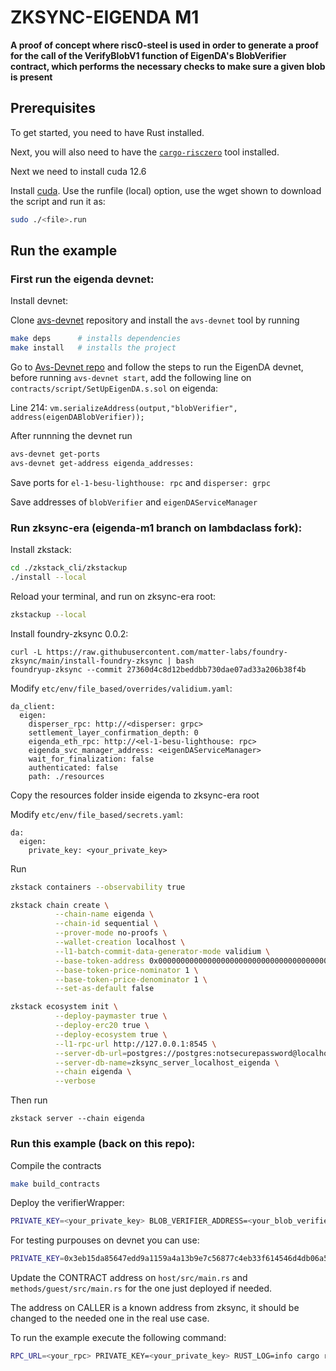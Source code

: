 # ZKSYNC-EIGENDA M1

**A proof of concept where risc0-steel is used in order to generate a proof for the call of the VerifyBlobV1 function of EigenDA's BlobVerifier contract, which performs the necessary checks to make sure a given blob is present**

## Prerequisites

To get started, you need to have Rust installed.

Next, you will also need to have the [`cargo-risczero`](https://dev.risczero.com/api/zkvm/install) tool installed.

Next we need to install cuda 12.6

Install [cuda](https://developer.nvidia.com/cuda-downloads?target_os=Linux&target_arch=x86_64&Distribution=Debian&target_version=12&target_type=runfile_local).
Use the runfile (local) option, use the wget shown to download the script and run it as:

```bash
sudo ./<file>.run
```



## Run the example

### First run the eigenda devnet:

Install devnet: 

Clone [avs-devnet](https://github.com/Layr-Labs/avs-devnet) repository and install the `avs-devnet` tool by running

```bash
make deps      # installs dependencies
make install   # installs the project
```

Go to [Avs-Devnet repo](https://github.com/Layr-Labs/avs-devnet/blob/main/examples/eigenda.yaml) and follow the steps to run the EigenDA devnet, before running `avs-devnet start`, add the following line on `contracts/script/SetUpEigenDA.s.sol` on eigenda:

Line 214: `vm.serializeAddress(output,"blobVerifier", address(eigenDABlobVerifier));`

After runnning the devnet run

```bash
avs-devnet get-ports
avs-devnet get-address eigenda_addresses: 
```

Save ports for `el-1-besu-lighthouse: rpc` and `disperser: grpc`

Save addresses of `blobVerifier` and `eigenDAServiceManager`

### Run zksync-era (eigenda-m1 branch on lambdaclass fork):

Install zkstack:

```bash
cd ./zkstack_cli/zkstackup
./install --local
```

Reload your terminal, and run on zksync-era root:

```bash
zkstackup --local
```

Install foundry-zksync 0.0.2:

```
curl -L https://raw.githubusercontent.com/matter-labs/foundry-zksync/main/install-foundry-zksync | bash
foundryup-zksync --commit 27360d4c8d12beddbb730dae07ad33a206b38f4b
```

Modify `etc/env/file_based/overrides/validium.yaml`:

```
da_client:
  eigen:
    disperser_rpc: http://<disperser: grpc>
    settlement_layer_confirmation_depth: 0
    eigenda_eth_rpc: http://<el-1-besu-lighthouse: rpc>
    eigenda_svc_manager_address: <eigenDAServiceManager>
    wait_for_finalization: false
    authenticated: false
    path: ./resources
```

Copy the resources folder inside eigenda to zksync-era root

Modify `etc/env/file_based/secrets.yaml`:

```
da:
  eigen:
    private_key: <your_private_key>
```

Run

```bash
zkstack containers --observability true

zkstack chain create \
          --chain-name eigenda \
          --chain-id sequential \
          --prover-mode no-proofs \
          --wallet-creation localhost \
          --l1-batch-commit-data-generator-mode validium \
          --base-token-address 0x0000000000000000000000000000000000000001 \
          --base-token-price-nominator 1 \
          --base-token-price-denominator 1 \
          --set-as-default false

zkstack ecosystem init \
          --deploy-paymaster true \
          --deploy-erc20 true \
          --deploy-ecosystem true \
          --l1-rpc-url http://127.0.0.1:8545 \
          --server-db-url=postgres://postgres:notsecurepassword@localhost:5432 \
          --server-db-name=zksync_server_localhost_eigenda \
          --chain eigenda \
          --verbose
```

Then run
```
zkstack server --chain eigenda
```


### Run this example (back on this repo):

Compile the contracts

```bash
make build_contracts
```

Deploy the verifierWrapper:

```bash
PRIVATE_KEY=<your_private_key> BLOB_VERIFIER_ADDRESS=<your_blob_verifier_address> forge script contracts/script/Deployer.s.sol:Deployer --rpc-url <your_rpc_url> --broadcast -vvvv
```

For testing purpouses on devnet you can use:
```bash
PRIVATE_KEY=0x3eb15da85647edd9a1159a4a13b9e7c56877c4eb33f614546d4db06a51868b1c BLOB_VERIFIER_ADDRESS=0x00CfaC4fF61D52771eF27d07c5b6f1263C2994A1 forge script contracts/script/Deployer.s.sol:Deployer --rpc-url http://127.0.0.1:<your_port> --broadcast -vvvv
```

Update the CONTRACT address on ```host/src/main.rs``` and ```methods/guest/src/main.rs``` for the one just deployed if needed.

The address on CALLER is a known address from zksync, it should be changed to the needed one in the real use case.

To run the example execute the following command:

```bash
RPC_URL=<your_rpc> PRIVATE_KEY=<your_private_key> RUST_LOG=info cargo run --release
```


